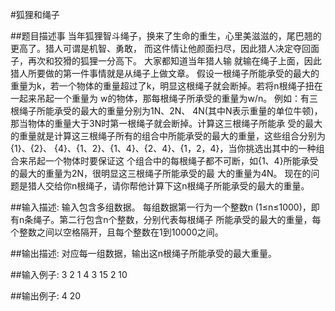 #狐狸和绳子

##题目描述事
        当年狐狸智斗绳子，换来了生命的重生，心里美滋滋的，尾巴翘的更高了。猎人可谓是机智、勇敢，
    而这件情让他颜面扫尽，因此猎人决定夺回面子，再次和狡猾的狐狸一分高下。 大家都知道当年猎人输
    就输在绳子上面，因此猎人所要做的第一件事情就是从绳子上做文章。 假设一根绳子所能承受的最大的
    重量为k，若一个物体的重量超过了k，明显这根绳子就会断掉。若将n根绳子扭在一起来吊起一个重量为
    w的物体，那每根绳子所承受的重量为w/n。 例如：有三根绳子所能承受的最大的重量分别为1N、2N、
    4N(其中N表示重量的单位牛顿)，那当物体的重量大于3N时第一根绳子就会断掉。计算这三根绳子所能承
    受的最大的重量就是计算这三根绳子所有的组合中所能承受的最大的重量，这些组合分别为{1}、{2}、
    {4}、{1、2}、{1、4}、{2、4}、{1，2，4}，当你挑选出其中的一种组合来吊起一个物体时要保证这
    个组合中的每根绳子都不可断，如{1、4}所能承受的最大的重量为2N，很明显这三根绳子所能承受的最
    大的重量为4N。 现在的问题是猎人交给你n根绳子，请你帮他计算下这n根绳子所能承受的最大的重量。

##输入描述:
    输入包含多组数据。
        每组数据第一行为一个整数n (1≤n≤1000)，即有n条绳子。第二行包含n个整数，分别代表每根绳子
        所能承受的最大的重量，每个整数之间以空格隔开，且每个整数在1到10000之间。

##输出描述:
    对应每一组数据，输出这n根绳子所能承受的最大重量。

##输入例子:
    3
    2 1 4
    3
    15 2 10

##输出例子:
    4
    20